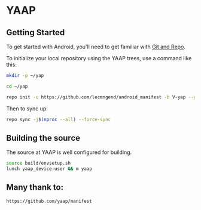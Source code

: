 YAAP
==============

Getting Started
---------------

To get started with Android, you'll need to get
familiar with [Git and Repo](http://source.android.com/source/using-repo.html).

To initialize your local repository using the YAAP trees, use a command like this:

```bash
mkdir -p ~/yap

cd ~/yap

repo init -u https://github.com/lecmngend/android_manifest -b V-yap --git-lfs --depth=1
```
Then to sync up:
```bash
repo sync -j$(nproc --all) --force-sync
```

Building the source
---------------

The source at YAAP is well configured for building.

```bash
source build/envsetup.sh
lunch yaap_device-user && m yaap
```

Many thank to:
---------------
```
https://github.com/yaap/manifest
```